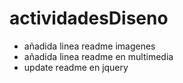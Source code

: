 # actividadesDiseno

- añadida linea readme imagenes
- añadida linea readme en multimedia
- update readme en jquery

